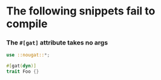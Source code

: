 # The following snippets fail to compile

### The `#[gat]` attribute takes no args

```rust ,compile_fail
use ::nougat::*;

#[gat(dyn)]
trait Foo {}
```

<!-- Templated by `cargo-generate` using https://github.com/danielhenrymantilla/proc-macro-template -->
